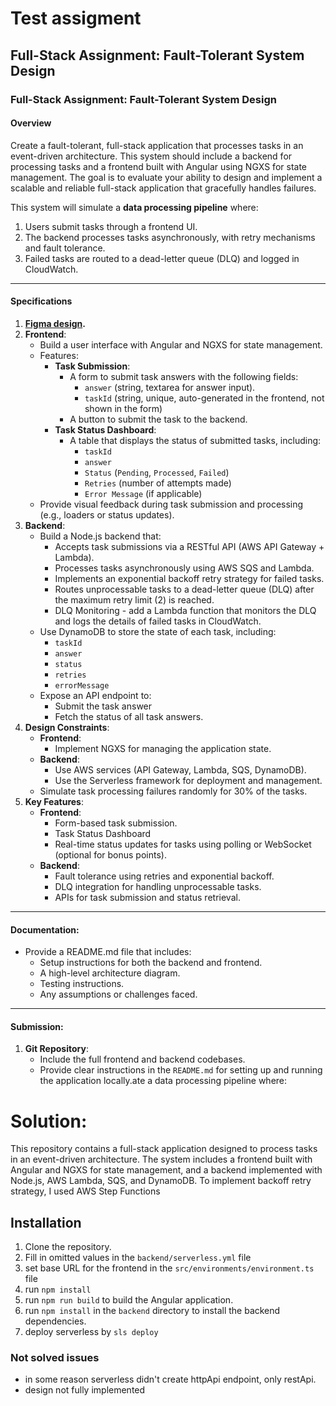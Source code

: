 # Test assigment

## Full-Stack Assignment: Fault-Tolerant System Design

### **Full-Stack Assignment: Fault-Tolerant System Design**

#### **Overview**

Create a fault-tolerant, full-stack application that processes tasks in an event-driven architecture. This system should include a backend for processing tasks and a frontend built with Angular using NGXS for state management. The goal is to evaluate your ability to design and implement a scalable and reliable full-stack application that gracefully handles failures.

This system will simulate a **data processing pipeline** where:

1. Users submit tasks through a frontend UI.
2. The backend processes tasks asynchronously, with retry mechanisms and fault tolerance.
3. Failed tasks are routed to a dead-letter queue (DLQ) and logged in CloudWatch.

---

#### **Specifications**

1. [**Figma design**](https://www.figma.com/design/35QkmYxBL12n0aJ9XpSHdW/Full-Stack-Home-Assignment?node-id=0-1)**.**
2. **Frontend**:
   - Build a user interface with Angular and NGXS for state management.
   - Features:
     - **Task Submission**:
       - A form to submit task answers with the following fields:
         - `answer` (string, textarea for answer input).
         - `taskId` (string, unique, auto-generated in the frontend, not shown in the form)
       - A button to submit the task to the backend.
     - **Task Status Dashboard**:
       - A table that displays the status of submitted tasks, including:
         - `taskId`
         - `answer`
         - `Status` (`Pending`, `Processed`, `Failed`)
         - `Retries` (number of attempts made)
         - `Error Message` (if applicable)
   - Provide visual feedback during task submission and processing (e.g., loaders or status updates).
3. **Backend**:
   - Build a Node.js backend that:
     - Accepts task submissions via a RESTful API (AWS API Gateway \+ Lambda).
     - Processes tasks asynchronously using AWS SQS and Lambda.
     - Implements an exponential backoff retry strategy for failed tasks.
     - Routes unprocessable tasks to a dead-letter queue (DLQ) after the maximum retry limit (2) is reached.
     - DLQ Monitoring \- add a Lambda function that monitors the DLQ and logs the details of failed tasks in CloudWatch.
   - Use DynamoDB to store the state of each task, including:
     - `taskId`
     - `answer`
     - `status`
     - `retries`
     - `errorMessage`
   - Expose an API endpoint to:
     - Submit the task answer
     - Fetch the status of all task answers.
4. **Design Constraints**:
   - **Frontend**:
     - Implement NGXS for managing the application state.
   - **Backend**:
     - Use AWS services (API Gateway, Lambda, SQS, DynamoDB).
     - Use the Serverless framework for deployment and management.
   - Simulate task processing failures randomly for 30% of the tasks.
5. **Key Features**:
   - **Frontend**:
     - Form-based task submission.
     - Task Status Dashboard
     - Real-time status updates for tasks using polling or WebSocket (optional for bonus points).
   - **Backend**:
     - Fault tolerance using retries and exponential backoff.
     - DLQ integration for handling unprocessable tasks.
     - APIs for task submission and status retrieval.

---

#### **Documentation:**

- Provide a README.md file that includes:
  - Setup instructions for both the backend and frontend.
  - A high-level architecture diagram.
  - Testing instructions.
  - Any assumptions or challenges faced.

---

#### **Submission:**

1. **Git Repository**:
   - Include the full frontend and backend codebases.
   - Provide clear instructions in the `README.md` for setting up and running the application locally.ate a data processing pipeline where:

# Solution:

This repository contains a full-stack application designed to process tasks in an event-driven architecture. The system includes a frontend built with Angular and NGXS for state management, and a backend implemented with Node.js, AWS Lambda, SQS, and DynamoDB.
To implement backoff retry strategy, I used AWS Step Functions

## Installation

1. Clone the repository.
2. Fill in omitted values in the `backend/serverless.yml` file
3. set base URL for the frontend in the `src/environments/environment.ts` file
4. run `npm install`
5. run `npm run build` to build the Angular application.
6. run `npm install` in the `backend` directory to install the backend dependencies.
7. deploy serverless by `sls deploy`

### Not solved issues

- in some reason serverless didn't create httpApi endpoint, only restApi.
- design not fully implemented
